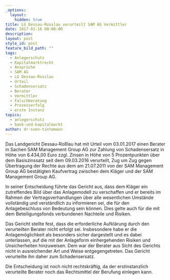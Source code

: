 ```yaml
---
_options:
  layout:
    hidden: true
title: LG Dessau-Rosslau verurteilt SAM AG Vermittler
date: 2017-01-16 00:00:00
description:
layout: post
style_id: post
feature_bild_path: ""
tags:
  - Anlegerschutz
  - Kapitalmarktrecht
  - Ansprüche
  - SAM AG
  - LG Dessau-Rosslau
  - Urteil
  - Schadensersatz
  - Berater
  - Vermittler
  - Falschberatung
  - Prozesserfolg
  - erste Instanz
topics:
  - anlegerschutz
  - bank-und-kapitalmarkt
author: dr-sven-tintemann
---
```



Das Landgericht Dessau-Roßlau hat mit Urteil vom 03.01.2017 einen Berater in Sachen SAM Management Group AG zur Zahlung von Schadensersatz in Höhe von 6.434,00 Euro zzgl. Zinsen in Höhe von 5 Prozentpunkten über dem Basiszinssatz seit dem 09.03.2016 verurteilt, Zug um Zug gegen Übertragung der Rechte aus dem am 21.07.2011 von der SAM Management Group AG bestätigten Kaufvertrag zwischen dem Kläger und der SAM Management Group AG.

In seiner Entscheidung führte das Gericht aus, dass dem Kläger ein zutreffendes Bild über das Anlagemodell zu verschaffen und er bereits im Rahmen der Vertragsverhandlungen über alle wesentlichen Umstände vollständig und verständlich zu informieren sei, die für den Anlagebeschluss von Bedeutung sein können. Dies gelte auch für die mit dem Beteiligungsfonds verbundenen Nachteile und Risiken.

Das Gericht stellte fest, dass die erforderliche Aufklärung durch den verurteilten Berater nicht erfolgt sei. Insbesondere habe er die Anlagemöglichkeit als besonders sicher dargestellt und es dabei unterlassen, auf die mit der Anlageform einhergehenden Risiken und Unsicherheiten hinzuweisen. Dem war der Berater aus Sicht des Gerichts nicht in ausreichender Art und Weise entgegengetreten. Das Gericht verurteilte ihn daher zum Schadensersatz.

Die Entscheidung ist noch nicht rechtskräftig, da der erstinstanzlich verurteilte Berater noch das Rechtsmittel der Berufung einlegen kann.